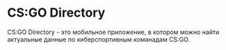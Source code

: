 # CS:GO Directory

CS:GO Directory - это мобильное приложение, в котором можно найти актуальные данные 
по киберспортивным команадам CS:GO.



